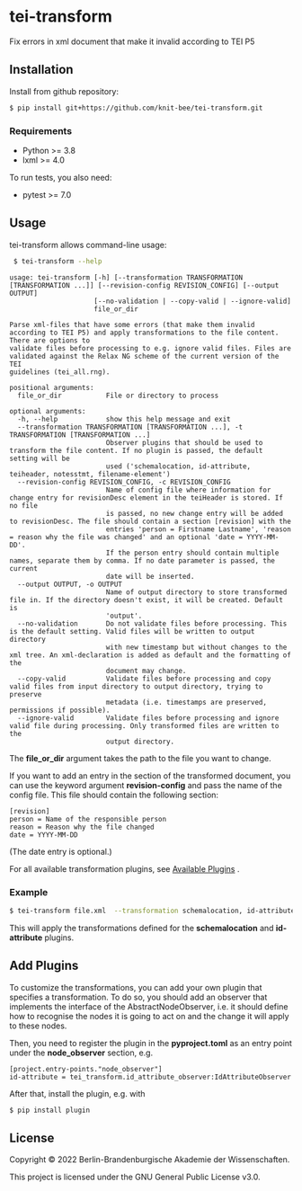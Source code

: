 # tei-transform
Fix errors in xml document that make it invalid according to TEI P5


## Installation
Install from github repository:

```sh
$ pip install git+https://github.com/knit-bee/tei-transform.git
```

### Requirements
* Python >= 3.8
* lxml >= 4.0

To run tests, you also need:

* pytest >= 7.0

## Usage
tei-transform allows command-line usage:
```sh
 $ tei-transform --help
 ```
```
usage: tei-transform [-h] [--transformation TRANSFORMATION [TRANSFORMATION ...]] [--revision-config REVISION_CONFIG] [--output OUTPUT]
                     [--no-validation | --copy-valid | --ignore-valid]
                     file_or_dir

Parse xml-files that have some errors (that make them invalid according to TEI P5) and apply transformations to the file content. There are options to
validate files before processing to e.g. ignore valid files. Files are validated against the Relax NG scheme of the current version of the TEI
guidelines (tei_all.rng).

positional arguments:
  file_or_dir           File or directory to process

optional arguments:
  -h, --help            show this help message and exit
  --transformation TRANSFORMATION [TRANSFORMATION ...], -t TRANSFORMATION [TRANSFORMATION ...]
                        Observer plugins that should be used to transform the file content. If no plugin is passed, the default setting will be
                        used ('schemalocation, id-attribute, teiheader, notesstmt, filename-element')
  --revision-config REVISION_CONFIG, -c REVISION_CONFIG
                        Name of config file where information for change entry for revisionDesc element in the teiHeader is stored. If no file
                        is passed, no new change entry will be added to revisionDesc. The file should contain a section [revision] with the
                        entries 'person = Firstname Lastname', 'reason = reason why the file was changed' and an optional 'date = YYYY-MM-DD'.
                        If the person entry should contain multiple names, separate them by comma. If no date parameter is passed, the current
                        date will be inserted.
  --output OUTPUT, -o OUTPUT
                        Name of output directory to store transformed file in. If the directory doesn't exist, it will be created. Default is
                        'output'.
  --no-validation       Do not validate files before processing. This is the default setting. Valid files will be written to output directory
                        with new timestamp but without changes to the xml tree. An xml-declaration is added as default and the formatting of the
                        document may change.
  --copy-valid          Validate files before processing and copy valid files from input directory to output directory, trying to preserve
                        metadata (i.e. timestamps are preserved, permissions if possible).
  --ignore-valid        Validate files before processing and ignore valid file during processing. Only transformed files are written to the
                        output directory.
```

The **file_or_dir** argument takes the path to the file you want to change.

If you want to add an entry in the <revisionDesc/> section of the transformed
document, you can use the keyword argument **revision-config** and pass the name of
the config file. This file should contain the following section:

```
[revision]
person = Name of the responsible person
reason = Reason why the file changed
date = YYYY-MM-DD
```
(The date entry is optional.)


For all available transformation plugins, see [Available Plugins](Available_plugins.md) .

### Example

```sh
$ tei-transform file.xml  --transformation schemalocation, id-attribute
```
This will apply the transformations defined for the **schemalocation** and **id-attribute**
plugins.

## Add Plugins
To customize the transformations, you can add your own plugin that specifies a
transformation. To do so, you should add an observer that implements the interface
of the AbstractNodeObserver, i.e. it should define how to recognise the nodes it
 is going to act on and the change it will apply to these nodes.

Then, you need to register the plugin in the **pyproject.toml** as an entry point under
the **node_observer** section, e.g.

```
[project.entry-points."node_observer"]
id-attribute = tei_transform.id_attribute_observer:IdAttributeObserver
```

After that, install the plugin, e.g. with
```sh
$ pip install plugin
```


## License
Copyright © 2022 Berlin-Brandenburgische Akademie der Wissenschaften.

This project is licensed under the GNU General Public License v3.0.
